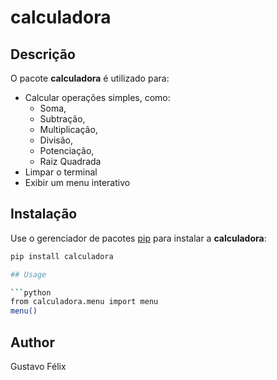 # calculadora

## Descrição

O pacote **calculadora** é utilizado para:  
- Calcular operações simples, como:  
  * Soma,  
  * Subtração,  
  * Multiplicação,  
  * Divisão,  
  * Potenciação,  
  * Raiz Quadrada  
- Limpar o terminal  
- Exibir um menu interativo

## Instalação

Use o gerenciador de pacotes [pip](https://pip.pypa.io/en/stable/) para instalar a **calculadora**:

```bash
pip install calculadora

## Usage

```python
from calculadora.menu import menu
menu()
```

## Author
Gustavo Félix